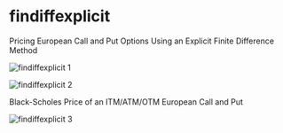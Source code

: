 # findiffexplicit

Pricing European Call and Put Options Using an Explicit Finite Difference Method

![findiffexplicit 1](https://github.com/js2nijjar/findiffexplicit/assets/141672092/c5ccbe84-51e7-4c70-a2ad-87bd49d99eed)

![findiffexplicit 2](https://github.com/js2nijjar/findiffexplicit/assets/141672092/4d1ad398-31fe-408f-a26e-50a2a30436af)

Black-Scholes Price of an ITM/ATM/OTM European Call and Put

![findiffexplicit 3](https://github.com/js2nijjar/findiffexplicit/assets/141672092/360ed27b-4c46-4cc4-97f1-b1461737a1e9)
